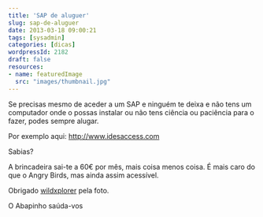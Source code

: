 ```yaml
---
title: 'SAP de aluguer'
slug: sap-de-aluguer
date: 2013-03-18 09:00:21
tags: [sysadmin]
categories: [dicas]
wordpressId: 2182
draft: false
resources:
- name: featuredImage
  src: "images/thumbnail.jpg"
---
```

Se precisas mesmo de aceder a um SAP e ninguém te deixa e não tens um computador onde o possas instalar ou não tens ciência ou paciência para o fazer, podes sempre alugar.

<!--more-->

Por exemplo aqui:
<http://www.idesaccess.com>

Sabias?

A brincadeira sai-te a 60€ por mês, mais coisa menos coisa. É mais caro do que o Angry Birds, mas ainda assim acessível.

Obrigado [wildxplorer][1] pela foto.

O Abapinho saúda-vos

   [1]: http://www.flickr.com/photos/krayker/2117736371/
